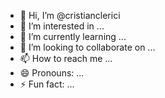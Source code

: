 - 👋 Hi, I’m @cristianclerici
- 👀 I’m interested in ...
- 🌱 I’m currently learning ...
- 💞️ I’m looking to collaborate on ...
- 📫 How to reach me ...
- 😄 Pronouns: ...
- ⚡ Fun fact: ...

<!---
cristianclerici/cristianclerici is a ✨ special ✨ repository because its `README.md` (this file) appears on your GitHub profile.
You can click the Preview link to take a look at your changes.
--->
